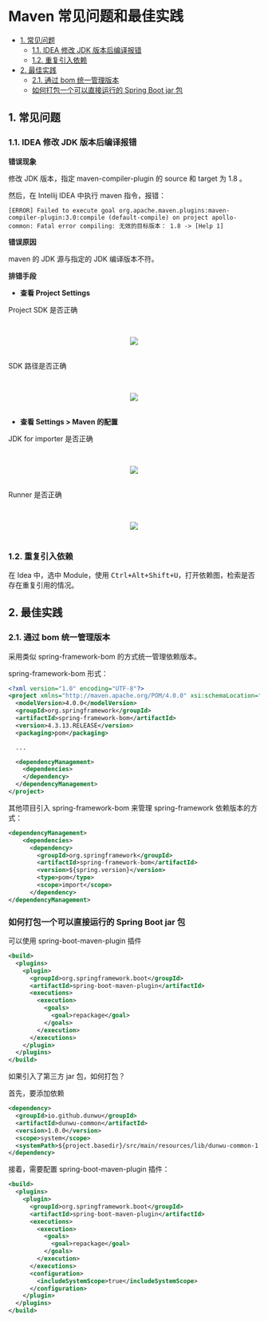 # Maven 常见问题和最佳实践

<!-- TOC depthFrom:2 depthTo:3 -->

- [1. 常见问题](#1-常见问题)
    - [1.1. IDEA 修改 JDK 版本后编译报错](#11-idea-修改-jdk-版本后编译报错)
    - [1.2. 重复引入依赖](#12-重复引入依赖)
- [2. 最佳实践](#2-最佳实践)
    - [2.1. 通过 bom 统一管理版本](#21-通过-bom-统一管理版本)
    - [如何打包一个可以直接运行的 Spring Boot jar 包](#如何打包一个可以直接运行的-spring-boot-jar-包)

<!-- /TOC -->

## 1. 常见问题

### 1.1. IDEA 修改 JDK 版本后编译报错

**错误现象**

修改 JDK 版本，指定 maven-compiler-plugin 的 source 和 target 为 1.8 。

然后，在 Intellij IDEA 中执行 maven 指令，报错：

```
[ERROR] Failed to execute goal org.apache.maven.plugins:maven-compiler-plugin:3.0:compile (default-compile) on project apollo-common: Fatal error compiling: 无效的目标版本： 1.8 -> [Help 1]
```

**错误原因**

maven 的 JDK 源与指定的 JDK 编译版本不符。

**排错手段**

- **查看 Project Settings**

Project SDK 是否正确

<br><div align="center"><img src="http://dunwu.test.upcdn.net/snap/20181127203324.png"/></div><br>

SDK 路径是否正确

<br><div align="center"><img src="http://dunwu.test.upcdn.net/snap/20181127203427.png"/></div><br>

- **查看 Settings > Maven 的配置**

JDK for importer 是否正确

<br><div align="center"><img src="http://dunwu.test.upcdn.net/snap/20181127203408.png"/></div><br>

Runner 是否正确

<br><div align="center"><img src="http://dunwu.test.upcdn.net/snap/20181127203439.png"/></div><br>

### 1.2. 重复引入依赖

在 Idea 中，选中 Module，使用 <kbd>Ctrl+Alt+Shift+U</kbd>，打开依赖图，检索是否存在重复引用的情况。

## 2. 最佳实践

### 2.1. 通过 bom 统一管理版本

采用类似 spring-framework-bom 的方式统一管理依赖版本。

spring-framework-bom 形式：

```xml
<?xml version="1.0" encoding="UTF-8"?>
<project xmlns="http://maven.apache.org/POM/4.0.0" xsi:schemaLocation="http://maven.apache.org/POM/4.0.0 http://maven.apache.org/xsd/maven-4.0.0.xsd" xmlns:xsi="http://www.w3.org/2001/XMLSchema-instance">
  <modelVersion>4.0.0</modelVersion>
  <groupId>org.springframework</groupId>
  <artifactId>spring-framework-bom</artifactId>
  <version>4.3.13.RELEASE</version>
  <packaging>pom</packaging>

  ...

  <dependencyManagement>
    <dependencies>
    </dependency>
  </dependencyManagement>
</project>
```

其他项目引入 spring-framework-bom 来管理 spring-framework 依赖版本的方式：

```xml
<dependencyManagement>
    <dependencies>
      <dependency>
        <groupId>org.springframework</groupId>
        <artifactId>spring-framework-bom</artifactId>
        <version>${spring.version}</version>
        <type>pom</type>
        <scope>import</scope>
      </dependency>
</dependencyManagement>
```

### 如何打包一个可以直接运行的 Spring Boot jar 包

可以使用 spring-boot-maven-plugin 插件

```xml
<build>
  <plugins>
    <plugin>
      <groupId>org.springframework.boot</groupId>
      <artifactId>spring-boot-maven-plugin</artifactId>
      <executions>
        <execution>
          <goals>
            <goal>repackage</goal>
          </goals>
        </execution>
      </executions>
    </plugin>
  </plugins>
</build>
```

如果引入了第三方 jar 包，如何打包？

首先，要添加依赖

```xml
<dependency>
  <groupId>io.github.dunwu</groupId>
  <artifactId>dunwu-common</artifactId>
  <version>1.0.0</version>
  <scope>system</scope>
  <systemPath>${project.basedir}/src/main/resources/lib/dunwu-common-1.0.0.jar</systemPath>
</dependency>
```

接着，需要配置 spring-boot-maven-plugin 插件：

```xml
<build>
  <plugins>
    <plugin>
      <groupId>org.springframework.boot</groupId>
      <artifactId>spring-boot-maven-plugin</artifactId>
      <executions>
        <execution>
          <goals>
            <goal>repackage</goal>
          </goals>
        </execution>
      </executions>
      <configuration>
        <includeSystemScope>true</includeSystemScope>
      </configuration>
    </plugin>
  </plugins>
</build>
```
